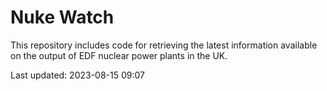 # Nuke Watch

This repository includes code for retrieving the latest information available on the output of EDF nuclear power plants in the UK.

Last updated: 2023-08-15 09:07